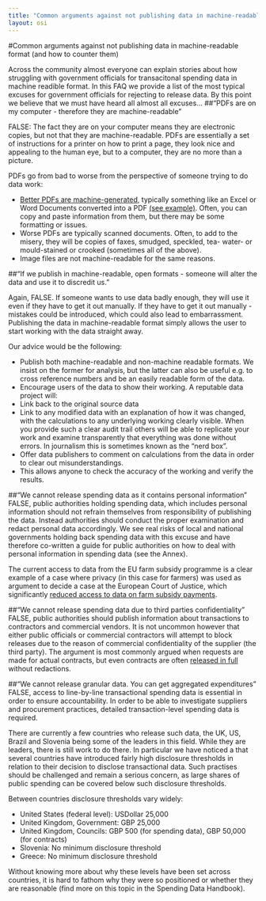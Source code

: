 ```yaml
---
title: "Common arguments against not publishing data in machine-readable format"
layout: osi
---
```


#Common arguments against not publishing data in machine-readable format (and how to counter them)

Across the community almost everyone can explain stories about how struggling with government officials for transacitonal spending data in machine readible format. In this FAQ we provide a list of the most typical excuses for government officials for rejecting to release data. By this point we believe that we must have heard all almost all excuses...
##“PDFs are on my computer - therefore they are machine-readable” 

FALSE: The fact they are on your computer means they are electronic copies, but not that they are machine-readable. PDFs are essentially a set of instructions for a printer on how to print a page, they look nice and appealing to the human eye, but to a computer, they are no more than a picture. 

PDFs go from bad to worse from the perspective of someone trying to do data work: 
- [Better PDFs are machine-generated](https://www.gov.uk/service-manual/design-and-content/resources/creating-accessible-PDFs.html), typically something like an Excel or Word Documents converted into a PDF [(see example)](https://docs.google.com/a/okfn.org/file/d/1En9UbXiVwinRiMPf6gwL7LY-1rClPdEoM_aj75FWNgm5qLbIa42fg6y81YFv/edit). Often, you can copy and paste information from them, but there may be some formatting or issues. 
- Worse PDFs are typically scanned documents. Often, to add to the misery, they will be copies of faxes, smudged, speckled, tea- water- or mould-stained or crooked (sometimes all of the above). 
- Image files are not machine-readable for the same reasons. 

##“If we publish in machine-readable, open formats - someone will alter the data and use it to discredit us.” 

Again, FALSE. If someone wants to use data badly enough, they will use it even if they have to get it out manually. If they have to get it out manually - mistakes could be introduced, which could also lead to embarrassment. Publishing the data in machine-readable format simply allows the user to start working with the data straight away. 

Our advice would be the following: 
- Publish both machine-readable and non-machine readable formats. We insist on the former for analysis, but the latter can also be useful e.g. to cross reference numbers and be an easily readable form of the data. 
- Encourage users of the data to show their working. A reputable data project will: 
- Link back to the original source data 
- Link to any modified data with an explanation of how it was changed, with the calculations to any underlying working clearly visible. When you provide such a clear audit trail others will be able to replicate your work and examine transparently that everything was done without errors. In journalism this is sometimes known as the “nerd box”.   
- Offer data publishers to comment on calculations from the data in order to clear out misunderstandings. 
- This allows anyone to check the accuracy of the working and verify the results.  

##“We cannot release spending data as it contains personal information”
FALSE, public authorities holding spending data, which includes personal information should not refrain themselves from responsibility of publishing the data. Instead authorities should conduct the proper examination and redact personal data accordingly. We see real risks of local and national governments holding back spending data with this excuse and have therefore co-written a guide for public authorities on how to deal with personal information in spending data (see the Annex).

The current access to data from the EU farm subsidy programme is a clear example of a case where privacy (in this case for farmers) was used as argument to decide a case at the European Court of Justice, which significantly [reduced access to data on farm subsidy payments](http://farmsubsidy.org/news/features/2012-data-harvest/). 

##“We cannot release spending data due to third parties confidentiality” 
FALSE, public authorities should publish information about transactions to contractors and commercial vendors. It is not uncommon however that either public officials or commercial contractors will attempt to block releases due to the reason of commercial confidentiality of the supplier (the third party). The argument is most commonly argued when requests are made for actual contracts, but even contracts are often [released in full](http://www.asktheeu.org/en/request/292/response/805/attach/2/Signed%20Framework%20Agreement%20with%20Eurocontrol.PDF.pdf) without redactions. 

##“We cannot release granular data. You can get aggregated expenditures”
FALSE, access to line-by-line transactional spending data is essential in order to ensure accountability. In order to be able to investigate suppliers and procurement practices, detailed transaction-level spending data is required. 

There are currently a few countries who release such data, the UK, US, Brazil and Slovenia being some of the leaders in this field. While they are leaders, there is still work to do there. In particular we have noticed a that several countries have introduced fairly high disclosure thresholds in relation to their decision to disclose transactional data. Such practises should be challenged and remain a serious concern, as large shares of public spending can be covered below such disclosure thresholds.

Between countries disclosure thresholds vary widely:
- United States (federal level): USDollar 25,000
- United Kingdom, Government: GBP 25,000
- United Kingdom, Councils: GBP 500 (for spending data), GBP 50,000 (for contracts)
- Slovenia: No minimum disclosure threshold
- Greece: No minimum disclosure threshold

Without knowing more about why these levels have been set across countries, it is hard to fathom why they were so positioned or whether they are reasonable (find more on this topic in the Spending Data Handbook). 
